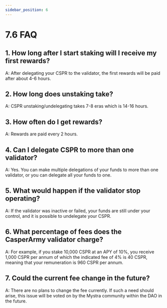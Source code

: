 ```yaml
---
sidebar_position: 6
---
```


# 7.6 FAQ

## 1. How long after I start staking will I receive my first rewards?
A: After delegating your CSPR to the validator, the first rewards will be paid after about 4-6 hours.

## 2. How long does unstaking take?
A: CSPR unstaking/undelegating takes 7-8 eras which is 14-16 hours.

## 3. How often do I get rewards?
A: Rewards are paid every 2 hours.

## 4. Can I delegate CSPR to more than one validator?
A: Yes. You can make multiple delegations of your funds to more than one validator, or you can delegate all your funds to one.

## 5. What would happen if the validator stop operating? 
A: If the validator was inactive or failed, your funds are still under your control, and it is possible to undelegate your CSPR.

## 6. What percentage of fees does the CasperArmy validator charge?
A: For example, if you stake 10,000 CSPR at an APY of 10%, you receive 1,000 CSPR per annum of which the indicated fee of 4% is 40 CSPR, meaning that your remuneration is 960 CSPR per annum.

## 7. Could the current fee change in the future?
A: There are no plans to change the fee currently. If such a need should arise, this issue will be voted on by the Mystra community within the DAO in the future.

